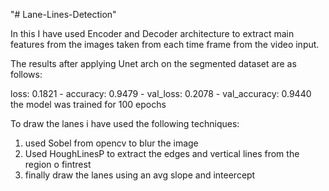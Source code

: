 "# Lane-Lines-Detection" 

In this I have used Encoder and Decoder architecture to extract main features from the images taken from each time frame from the video input.

The results after applying Unet arch on the segmented dataset are as follows:

loss: 0.1821 - accuracy: 0.9479 - val_loss: 0.2078 - val_accuracy: 0.9440
the model was trained for 100 epochs

To draw the lanes i have used the following techniques:
1) used Sobel from opencv to blur the image
2) Used HoughLinesP to extract the edges and vertical lines from the region o fintrest
3) finally draw the lanes using an avg slope and inteercept
